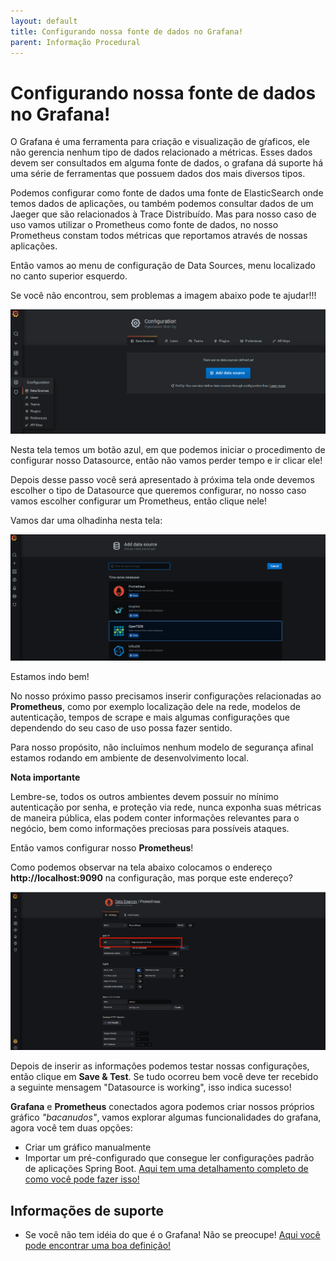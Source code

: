 ```yaml
---
layout: default
title: Configurando nossa fonte de dados no Grafana! 
parent: Informação Procedural
---
```

# Configurando nossa fonte de dados no Grafana!

O Grafana é uma ferramenta para criação e visualização de gŕaficos, ele não
gerencia nenhum tipo de dados relacionado a métricas. Esses dados devem
ser consultados em alguma fonte de dados, o grafana dá suporte há uma
série de ferramentas que possuem dados dos mais diversos tipos.

Podemos configurar como fonte de dados uma fonte de ElasticSearch onde temos dados
de aplicações, ou também podemos consultar dados de um Jaeger que são relacionados à
Trace Distribuído. Mas para nosso caso de uso vamos utilizar o Prometheus como fonte de
dados, no nosso Prometheus constam todos métricas que reportamos através de nossas aplicações.

Então vamos ao menu de configuração de Data Sources, menu localizado no canto superior esquerdo.

Se você não encontrou, sem problemas a imagem abaixo pode te ajudar!!!

![comecando configurar datastore](../images/comecar_configurar_datastore_grafana.png " comecando configurar datastore")

Nesta tela temos um botão azul, em que podemos iniciar o procedimento de configurar nosso Datasource, então
não vamos perder tempo e ir clicar ele!

Depois desse passo você será apresentado à próxima tela onde devemos escolher o tipo de
Datasource que queremos configurar, no nosso caso vamos escolher configurar um Prometheus, então clique nele!

Vamos dar uma olhadinha nesta tela:

![ds prometheus](../images/escolhendo_tipo_ds_grafana.png " ds prometheus")

Estamos indo bem!

No nosso próximo passo precisamos inserir configurações relacionadas ao 
**Prometheus**, como por exemplo localização dele na rede, modelos de autenticação, tempos de scrape e mais algumas
configurações que dependendo do seu caso de uso possa fazer sentido.

Para nosso propósito, não incluímos nenhum modelo de segurança afinal estamos
rodando em ambiente de desenvolvimento local.

**Nota importante**

Lembre-se, todos os outros ambientes devem possuir no mínimo autenticação por senha, e proteção via rede, nunca exponha 
suas métricas de maneira pública, elas podem conter informações relevantes para o negócio, bem como informações preciosas 
para possíveis ataques.

Então vamos configurar nosso **Prometheus**!

Como podemos observar na tela abaixo colocamos o endereço **http://localhost:9090** na configuração, mas porque este endereço?

![config prometheus](../images/endereco_prometheus.png " config prometheus")

Depois de inserir as informações podemos testar nossas configurações, então clique em **Save & Test**. Se tudo ocorreu
bem você deve ter recebido a seguinte mensagem "Datasource is working", isso indica sucesso!

**Grafana** e **Prometheus** conectados agora podemos criar nossos próprios gráfico _"bacanudos"_, vamos explorar algumas 
funcionalidades do grafana, agora você tem duas opções:

* Criar um gráfico manualmente
* Importar um pré-configurado que consegue ler configurações padrão de aplicações Spring Boot. [Aqui tem uma detalhamento completo
de como você pode fazer isso!](importando_graficos_grafana.md)

## Informações de suporte

* Se você não tem idéia do que é o Grafana! Não se preocupe! [Aqui você pode encontrar uma boa definição!](https://grafana.com/) 